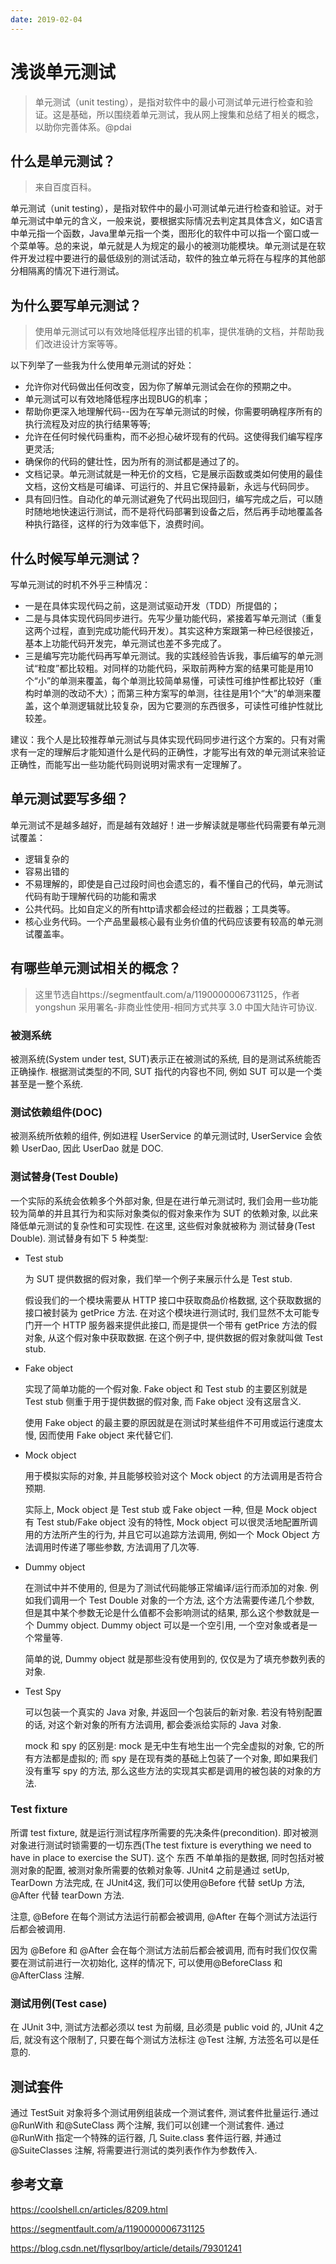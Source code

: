 ```yaml
---
date: 2019-02-04
---
```

# 浅谈单元测试
> 单元测试（unit testing），是指对软件中的最小可测试单元进行检查和验证。这是基础，所以围绕着单元测试，我从网上搜集和总结了相关的概念，以助你完善体系。@pdai

## 什么是单元测试？

> 来自百度百科。

单元测试（unit testing），是指对软件中的最小可测试单元进行检查和验证。对于单元测试中单元的含义，一般来说，要根据实际情况去判定其具体含义，如C语言中单元指一个函数，Java里单元指一个类，图形化的软件中可以指一个窗口或一个菜单等。总的来说，单元就是人为规定的最小的被测功能模块。单元测试是在软件开发过程中要进行的最低级别的测试活动，软件的独立单元将在与程序的其他部分相隔离的情况下进行测试。

## 为什么要写单元测试？

> 使用单元测试可以有效地降低程序出错的机率，提供准确的文档，并帮助我们改进设计方案等等。

以下列举了一些我为什么使用单元测试的好处：

* 允许你对代码做出任何改变，因为你了解单元测试会在你的预期之中。
* 单元测试可以有效地降低程序出现BUG的机率；
* 帮助你更深入地理解代码--因为在写单元测试的时候，你需要明确程序所有的执行流程及对应的执行结果等等;
* 允许在任何时候代码重构，而不必担心破坏现有的代码。这使得我们编写程序更灵活;
* 确保你的代码的健壮性，因为所有的测试都是通过了的。
* 文档记录。单元测试就是一种无价的文档，它是展示函数或类如何使用的最佳文档，这份文档是可编译、可运行的、并且它保持最新，永远与代码同步。
* 具有回归性。自动化的单元测试避免了代码出现回归，编写完成之后，可以随时随地地快速运行测试，而不是将代码部署到设备之后，然后再手动地覆盖各种执行路径，这样的行为效率低下，浪费时间。

## 什么时候写单元测试？

写单元测试的时机不外乎三种情况：

* 一是在具体实现代码之前，这是测试驱动开发（TDD）所提倡的；
* 二是与具体实现代码同步进行。先写少量功能代码，紧接着写单元测试（重复这两个过程，直到完成功能代码开发）。其实这种方案跟第一种已经很接近，基本上功能代码开发完，单元测试也差不多完成了。
* 三是编写完功能代码再写单元测试。我的实践经验告诉我，事后编写的单元测试“粒度”都比较粗。对同样的功能代码，采取前两种方案的结果可能是用10个“小”的单测来覆盖，每个单测比较简单易懂，可读性可维护性都比较好（重构时单测的改动不大）；而第三种方案写的单测，往往是用1个“大”的单测来覆盖，这个单测逻辑就比较复杂，因为它要测的东西很多，可读性可维护性就比较差。

建议：我个人是比较推荐单元测试与具体实现代码同步进行这个方案的。只有对需求有一定的理解后才能知道什么是代码的正确性，才能写出有效的单元测试来验证正确性，而能写出一些功能代码则说明对需求有一定理解了。

## 单元测试要写多细？

单元测试不是越多越好，而是越有效越好！进一步解读就是哪些代码需要有单元测试覆盖：

* 逻辑复杂的
* 容易出错的
* 不易理解的，即使是自己过段时间也会遗忘的，看不懂自己的代码，单元测试代码有助于理解代码的功能和需求
* 公共代码。比如自定义的所有http请求都会经过的拦截器；工具类等。
* 核心业务代码。一个产品里最核心最有业务价值的代码应该要有较高的单元测试覆盖率。

## 有哪些单元测试相关的概念？

> 这里节选自https://segmentfault.com/a/1190000006731125，作者yongshun 采用署名-非商业性使用-相同方式共享 3.0 中国大陆许可协议.

### 被测系统

被测系统(System under test, SUT)表示正在被测试的系统, 目的是测试系统能否正确操作. 根据测试类型的不同, SUT 指代的内容也不同, 例如 SUT 可以是一个类甚至是一整个系统.

### 测试依赖组件(DOC)

被测系统所依赖的组件, 例如进程 UserService 的单元测试时, UserService 会依赖 UserDao, 因此 UserDao 就是 DOC.

### 测试替身(Test Double)

一个实际的系统会依赖多个外部对象, 但是在进行单元测试时, 我们会用一些功能较为简单的并且其行为和实际对象类似的假对象来作为 SUT 的依赖对象, 以此来降低单元测试的复杂性和可实现性. 在这里, 这些假对象就被称为 测试替身(Test Double). 测试替身有如下 5 种类型:

* Test stub

  为 SUT 提供数据的假对象，我们举一个例子来展示什么是 Test stub.

  假设我们的一个模块需要从 HTTP 接口中获取商品价格数据, 这个获取数据的接口被封装为 getPrice 方法. 在对这个模块进行测试时, 我们显然不太可能专门开一个 HTTP 服务器来提供此接口, 而是提供一个带有 getPrice 方法的假对象, 从这个假对象中获取数据. 在这个例子中, 提供数据的假对象就叫做 Test stub.

* Fake object

  实现了简单功能的一个假对象. Fake object 和 Test stub 的主要区别就是 Test stub 侧重于用于提供数据的假对象, 而 Fake object 没有这层含义.

  使用 Fake object 的最主要的原因就是在测试时某些组件不可用或运行速度太慢, 因而使用 Fake object 来代替它们.

* Mock object

  用于模拟实际的对象, 并且能够校验对这个 Mock object 的方法调用是否符合预期.

  实际上, Mock object 是 Test stub 或 Fake object 一种, 但是 Mock object 有 Test stub/Fake object 没有的特性, Mock object 可以很灵活地配置所调用的方法所产生的行为, 并且它可以追踪方法调用, 例如一个 Mock Object 方法调用时传递了哪些参数, 方法调用了几次等.

* Dummy object

  在测试中并不使用的, 但是为了测试代码能够正常编译/运行而添加的对象. 例如我们调用一个 Test Double 对象的一个方法, 这个方法需要传递几个参数, 但是其中某个参数无论是什么值都不会影响测试的结果, 那么这个参数就是一个 Dummy object. Dummy object 可以是一个空引用, 一个空对象或者是一个常量等.

  简单的说, Dummy object 就是那些没有使用到的, 仅仅是为了填充参数列表的对象.

* Test Spy

  可以包装一个真实的 Java 对象, 并返回一个包装后的新对象. 若没有特别配置的话, 对这个新对象的所有方法调用, 都会委派给实际的 Java 对象.

  mock 和 spy 的区别是: mock 是无中生有地生出一个完全虚拟的对象, 它的所有方法都是虚拟的; 而 spy 是在现有类的基础上包装了一个对象, 即如果我们没有重写 spy 的方法, 那么这些方法的实现其实都是调用的被包装的对象的方法.

### Test fixture

所谓 test fixture, 就是运行测试程序所需要的先决条件(precondition). 即对被测对象进行测试时锁需要的一切东西(The test fixture is everything we need to have in place to exercise the SUT). 这个 东西 不单单指的是数据, 同时包括对被测对象的配置, 被测对象所需要的依赖对象等. JUnit4 之前是通过 setUp, TearDown 方法完成, 在 JUnit4这, 我们可以使用@Before 代替 setUp 方法, @After 代替 tearDown 方法.

注意, @Before 在每个测试方法运行前都会被调用, @After 在每个测试方法运行后都会被调用.

因为 @Before 和 @After 会在每个测试方法前后都会被调用, 而有时我们仅仅需要在测试前进行一次初始化, 这样的情况下, 可以使用@BeforeClass 和@AfterClass 注解.

### 测试用例(Test case)

在 JUnit 3中, 测试方法都必须以 test 为前缀, 且必须是 public void 的, JUnit 4之后, 就没有这个限制了, 只要在每个测试方法标注 @Test 注解, 方法签名可以是任意的.

## 测试套件

通过 TestSuit 对象将多个测试用例组装成一个测试套件, 测试套件批量运行.通过@RunWith 和@SuteClass 两个注解, 我们可以创建一个测试套件. 通过@RunWith 指定一个特殊的运行器, 几 Suite.class 套件运行器, 并通过@SuiteClasses 注解, 将需要进行测试的类列表作作为参数传入.

## 参考文章

https://coolshell.cn/articles/8209.html

https://segmentfault.com/a/1190000006731125

https://blog.csdn.net/flysqrlboy/article/details/79301241
